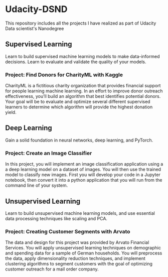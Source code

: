 # Udacity-DSND
This repository includes all the projects I have realized as part of Udacity Data scientist's Nanodegree

## Supervised Learning
Learn to build supervised machine learning models to make data-informed decisions. Learn to evaluate and validate the quality of your models.

### Project: Find Donors for CharityML with Kaggle
CharityML is a fictitious charity organization that provides financial support for people learning machine learning. In an effort to improve donor outreach effectiveness, you’ll build an algorithm that best identifies potential donors. Your goal will be to evaluate and optimize several different supervised learners to determine which algorithm will provide the highest donation yield.

## Deep Learning
Gain a solid foundation in neural networks, deep learning, and PyTorch.

### Project: Create an Image Classifier
In this project, you will implement an image classification application using a a deep learning model on a dataset of images. You will then use the trained model to classify new images. First you will develop your code in a Jupyter notebook, then convert it into a python application that you will run from the command line of your system.

## Unsupervised Learning
Learn to build unsupervised machine learning models, and use essential data processing techniques like scaling and PCA.

### Project: Creating Customer Segments with Arvato
The data and design for this project was provided by Arvato Financial Services. You will apply unsupervised learning techniques on demographic and spending data for a sample of German households. You will preprocess the data, apply dimensionality reduction techniques, and implement clustering algorithms to segment customers with the goal of optimizing customer outreach for a mail order company.
